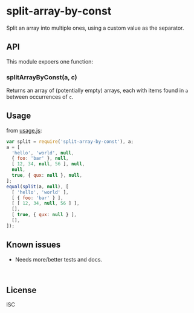 ﻿
<!--#echo json="package.json" key="name" underline="=" -->
split-array-by-const
====================
<!--/#echo -->

<!--#echo json="package.json" key="description" -->
Split an array into multiple ones, using a custom value as the separator.
<!--/#echo -->


API
---

This module expoers one function:

### splitArrayByConst(a, c)

Returns an array of (potentially empty) arrays, each with
items found in `a` between occurrences of `c`.



Usage
-----

from [usage.js](usage.js):

<!--#include file="usage.js" outdent="  " code="javascript"
  start="  // #BEGIN# usage demo" stop="  // #ENDOF# usage demo" -->
<!--#verbatim lncnt="18" -->
```javascript
var split = require('split-array-by-const'), a;
a = [
  'hello', 'world', null,
  { foo: 'bar' }, null,
  [ 12, 34, null, 56 ], null,
  null,
  true, { qux: null }, null,
];
equal(split(a, null), [
  [ 'hello', 'world' ],
  [ { foo: 'bar' } ],
  [ [ 12, 34, null, 56 ] ],
  [],
  [ true, { qux: null } ],
  [],
]);
```
<!--/include-->



<!--#toc stop="scan" -->



Known issues
------------

* Needs more/better tests and docs.




&nbsp;


License
-------
<!--#echo json="package.json" key=".license" -->
ISC
<!--/#echo -->
